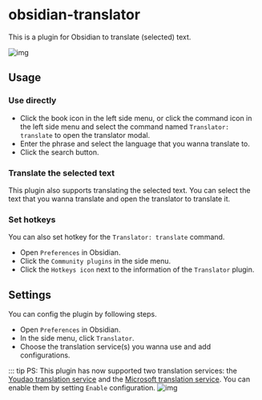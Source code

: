 <!--
 * @Author: luhaifeng666 youzui@hotmail.com
 * @Date: 2022-08-09 11:38:39
 * @LastEditors: luhaifeng666
 * @LastEditTime: 2022-08-18 16:43:29
 * @Description: 
-->
# obsidian-translator

This is a plugin for Obsidian to translate (selected) text.

![img](https://user-images.githubusercontent.com/9375823/167259183-2702dceb-72d3-4ecd-9a07-df4cb06fd932.png)

## Usage

### Use directly

- Click the book icon in the left side menu, or click the command icon in the left side menu and select the command named `Translator: translate` to open the translator modal.
- Enter the phrase and select the language that you wanna translate to.
- Click the search button.

### Translate the selected text

This plugin also supports translating the selected text.
You can select the text that you wanna translate and open the translator to translate it.

### Set hotkeys

You can also set hotkey for the `Translator: translate` command.

- Open `Preferences` in Obsidian.
- Click the `Community plugins` in the side menu.
- Click the `Hotkeys icon` next to the information of the `Translator` plugin.

## Settings

You can config the plugin by following steps.

- Open `Preferences` in Obsidian.
- In the side menu, click `Translator`.
- Choose the translation service(s) you wanna use and add configurations.

::: tip PS:
This plugin has now supported two translation services: the [Youdao translation service](https://ai.youdao.com/#/) and the [Microsoft translation service](https://docs.microsoft.com/zh-cn/azure/cognitive-services/translator/quickstart-translator?tabs=csharp). You can enable them by setting `Enable` configuration.
![img](https://user-images.githubusercontent.com/9375823/185267224-57198989-7359-4c07-8126-1e6aa8dffc66.png)
